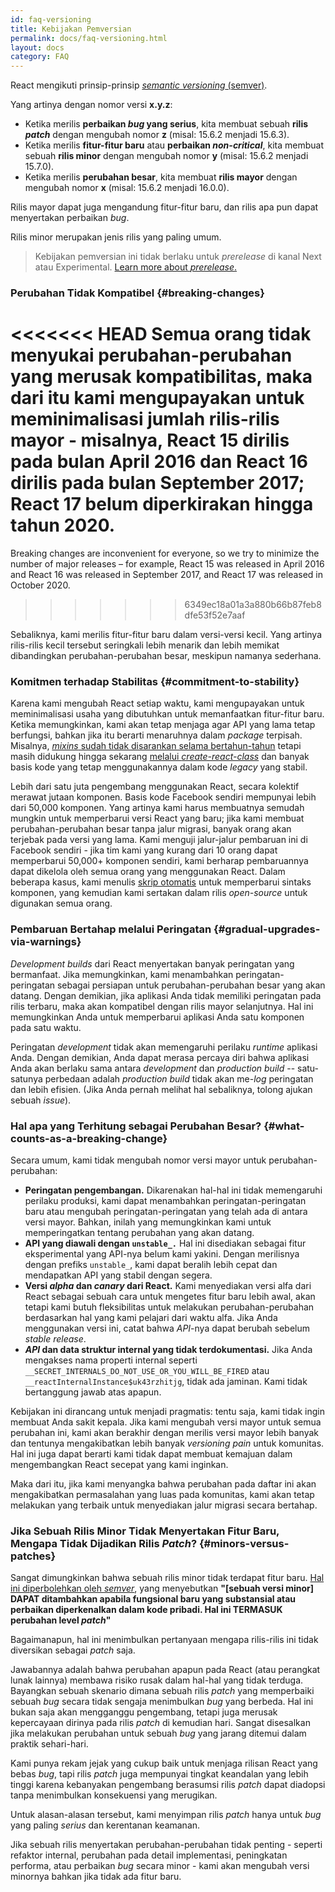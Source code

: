 ```yaml
---
id: faq-versioning
title: Kebijakan Pemversian
permalink: docs/faq-versioning.html
layout: docs
category: FAQ
---
```


React mengikuti prinsip-prinsip [*semantic versioning* (semver)](https://semver.org/).

Yang artinya dengan nomor versi **x.y.z**:

* Ketika merilis **perbaikan *bug* yang serius**, kita membuat sebuah **rilis *patch*** dengan mengubah nomor **z** (misal: 15.6.2 menjadi 15.6.3).
* Ketika merilis **fitur-fitur baru** atau **perbaikan *non-critical***, kita membuat sebuah **rilis minor** dengan mengubah nomor **y** (misal: 15.6.2 menjadi 15.7.0).
* Ketika merilis **perubahan besar**, kita membuat **rilis mayor** dengan mengubah nomor **x** (misal: 15.6.2 menjadi 16.0.0). 

Rilis mayor dapat juga mengandung fitur-fitur baru, dan rilis apa pun dapat menyertakan perbaikan *bug*.

Rilis minor merupakan jenis rilis yang paling umum.

> Kebijakan pemversian ini tidak berlaku untuk *prerelease* di kanal Next atau Experimental. [Learn more about *prerelease*.](/docs/release-channels.html)

### Perubahan Tidak Kompatibel {#breaking-changes}

<<<<<<< HEAD
Semua orang tidak menyukai perubahan-perubahan yang merusak kompatibilitas, maka dari itu kami mengupayakan untuk meminimalisasi jumlah rilis-rilis mayor - misalnya, React 15 dirilis pada bulan April 2016 dan React 16 dirilis pada bulan September 2017; React 17 belum diperkirakan hingga tahun 2020.
=======
Breaking changes are inconvenient for everyone, so we try to minimize the number of major releases – for example, React 15 was released in April 2016 and React 16 was released in September 2017, and React 17 was released in October 2020.
>>>>>>> 6349ec18a01a3a880b66b87feb8dfe53f52e7aaf

Sebaliknya, kami merilis fitur-fitur baru dalam versi-versi kecil. Yang artinya rilis-rilis kecil tersebut seringkali lebih menarik dan lebih memikat dibandingkan perubahan-perubahan besar, meskipun namanya sederhana.

### Komitmen terhadap Stabilitas {#commitment-to-stability}

Karena kami mengubah React setiap waktu, kami mengupayakan untuk meminimalisasi usaha yang dibutuhkan untuk memanfaatkan fitur-fitur baru. Ketika memungkinkan, kami akan tetap menjaga agar API yang lama tetap berfungsi, bahkan jika itu berarti menaruhnya dalam *package* terpisah. Misalnya, [*mixins* sudah tidak disarankan selama bertahun-tahun](/blog/2016/07/13/mixins-considered-harmful.html) tetapi masih didukung hingga sekarang [melalui *create-react-class*](/docs/react-without-es6.html#mixins) dan banyak basis kode yang tetap menggunakannya dalam kode *legacy* yang stabil.

Lebih dari satu juta pengembang menggunakan React, secara kolektif merawat jutaan komponen. Basis kode Facebook sendiri mempunyai lebih dari 50,000 komponen. Yang artinya kami harus membuatnya semudah mungkin untuk memperbarui versi React yang baru; jika kami membuat perubahan-perubahan besar tanpa jalur migrasi, banyak orang akan terjebak pada versi yang lama. Kami menguji jalur-jalur pembaruan ini di Facebook sendiri - jika tim kami yang kurang dari 10 orang dapat memperbarui 50,000+ komponen sendiri, kami berharap pembaruannya dapat dikelola oleh semua orang yang menggunakan React. Dalam beberapa kasus, kami menulis [skrip otomatis](https://github.com/reactjs/react-codemod) untuk memperbarui sintaks komponen, yang kemudian kami sertakan dalam rilis *open-source* untuk digunakan semua orang.

### Pembaruan Bertahap melalui Peringatan {#gradual-upgrades-via-warnings}

*Development builds* dari React menyertakan banyak peringatan yang bermanfaat. Jika memungkinkan, kami menambahkan peringatan-peringatan sebagai persiapan untuk perubahan-perubahan besar yang akan datang. Dengan demikian, jika aplikasi Anda tidak memiliki peringatan pada rilis terbaru, maka akan kompatibel dengan rilis mayor selanjutnya. Hal ini memungkinkan Anda untuk memperbarui aplikasi Anda satu komponen pada satu waktu.

Peringatan *development* tidak akan memengaruhi perilaku *runtime* aplikasi Anda. Dengan demikian, Anda dapat merasa percaya diri bahwa aplikasi Anda akan berlaku sama antara *development* dan *production build* -- satu-satunya perbedaan adalah *production build* tidak akan me-*log* peringatan dan lebih efisien. (Jika Anda pernah melihat hal sebaliknya, tolong ajukan sebuah *issue*).

### Hal apa yang Terhitung sebagai Perubahan Besar? {#what-counts-as-a-breaking-change}

Secara umum, kami tidak mengubah nomor versi mayor untuk perubahan-perubahan:

* **Peringatan pengembangan.** Dikarenakan hal-hal ini tidak memengaruhi perilaku produksi, kami dapat menambahkan peringatan-peringatan baru atau mengubah peringatan-peringatan yang telah ada di antara versi mayor. Bahkan, inilah yang memungkinkan kami untuk memperingatkan tentang perubahan yang akan datang.
* **API yang diawali dengan `unstable_.`** Hal ini disediakan sebagai fitur eksperimental yang API-nya belum kami yakini. Dengan merilisnya dengan prefiks `unstable_`, kami dapat beralih lebih cepat dan mendapatkan API yang stabil dengan segera.
* **Versi *alpha* dan *canary* dari React.** Kami menyediakan versi alfa dari React sebagai sebuah cara untuk mengetes fitur baru lebih awal, akan tetapi kami butuh fleksibilitas untuk melakukan perubahan-perubahan berdasarkan hal yang kami pelajari dari waktu alfa. Jika Anda menggunakan versi ini, catat bahwa *API*-nya dapat berubah sebelum *stable release*.
* ***API* dan data struktur internal yang tidak terdokumentasi.** Jika Anda mengakses nama properti internal seperti `__SECRET_INTERNALS_DO_NOT_USE_OR_YOU_WILL_BE_FIRED` atau `__reactInternalInstance$uk43rzhitjg`, tidak ada jaminan. Kami tidak bertanggung jawab atas apapun.

Kebijakan ini dirancang untuk menjadi pragmatis: tentu saja, kami tidak ingin membuat Anda sakit kepala. Jika kami mengubah versi mayor untuk semua perubahan ini, kami akan berakhir dengan merilis versi mayor lebih banyak dan tentunya mengakibatkan lebih banyak *versioning pain* untuk komunitas. Hal ini juga dapat berarti kami tidak dapat membuat kemajuan dalam mengembangkan React secepat yang kami inginkan.

Maka dari itu, jika kami menyangka bahwa perubahan pada daftar ini akan mengakibatkan permasalahan yang luas pada komunitas, kami akan tetap melakukan yang terbaik untuk menyediakan jalur migrasi secara bertahap.

### Jika Sebuah Rilis Minor Tidak Menyertakan Fitur Baru, Mengapa Tidak Dijadikan Rilis *Patch*? {#minors-versus-patches}

Sangat dimungkinkan bahwa sebuah rilis minor tidak terdapat fitur baru. [Hal ini diperbolehkan oleh *semver*](https://semver.org/#spec-item-7), yang menyebutkan **"[sebuah versi minor] DAPAT ditambahkan apabila fungsional baru yang substansial atau perbaikan diperkenalkan dalam kode pribadi. Hal ini TERMASUK perubahan level *patch*"**

Bagaimanapun, hal ini menimbulkan pertanyaan mengapa rilis-rilis ini tidak diversikan sebagai *patch* saja.

Jawabannya adalah bahwa perubahan apapun pada React (atau perangkat lunak lainnya) membawa risiko rusak dalam hal-hal yang tidak terduga. Bayangkan sebuah skenario dimana sebuah rilis *patch* yang memperbaiki sebuah *bug* secara tidak sengaja menimbulkan *bug* yang berbeda. Hal ini bukan saja akan mengganggu pengembang, tetapi juga merusak kepercayaan dirinya pada rilis *patch* di kemudian hari. Sangat disesalkan jika melakukan perubahan untuk sebuah *bug* yang jarang ditemui dalam praktik sehari-hari.

Kami punya rekam jejak yang cukup baik untuk menjaga rilisan React yang bebas *bug*, tapi rilis *patch* juga mempunyai tingkat keandalan yang lebih tinggi karena kebanyakan pengembang berasumsi rilis *patch* dapat diadopsi tanpa menimbulkan konsekuensi yang merugikan.

Untuk alasan-alasan tersebut, kami menyimpan rilis *patch* hanya untuk *bug* yang paling *serius* dan kerentanan keamanan.

Jika sebuah rilis menyertakan perubahan-perubahan tidak penting - seperti refaktor internal, perubahan pada detail implementasi, peningkatan performa, atau perbaikan *bug* secara minor - kami akan mengubah versi minornya bahkan jika tidak ada fitur baru. 
